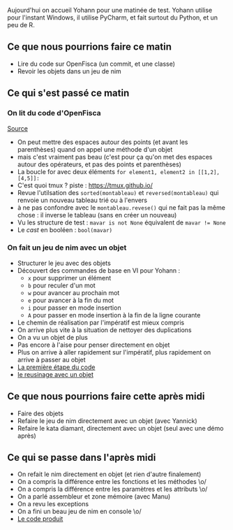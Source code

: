 
Aujourd'hui on accueil Yohann pour une matinée de test. Yohann utilise pour l'instant Windows, il utilise PyCharm, et fait surtout du Python, et un peu de R.

## Ce que nous pourrions faire ce matin

* Lire du code sur OpenFisca (un commit, et une classe)
* Revoir les objets dans un jeu de nim


## Ce qui s'est passé ce matin

### On lit du code d'OpenFisca

[Source](https://raw.githubusercontent.com/openfisca/openfisca-france/8156b41a4a1e32587ce5b8de8fb3ae7787f2bc87/openfisca_france/model/prelevements_obligatoires/impot_revenu/ir.py)

* On peut mettre des espaces autour des points (et avant les parenthèses) quand on appel une méthode d'un objet
* mais c'est vraiment pas beau (c'est pour ça qu'on met des espaces autour des opérateurs, et pas des points et parenthèses)
* La boucle for avec deux éléments `for element1, element2 in [[1,2], [4,5]]:`
* C'est quoi tmux ? piste : https://tmux.github.io/
* Revue l'utilsation des `sorted(montableau)` et `reversed(montableau)` qui renvoie un nouveau tableau trié ou à l'envers
* à ne pas confondre avec le `montableau.revese()` qui ne fait pas la même chose : il inverse le tableau (sans en créer un nouveau)
* Vu les structure de test : `mavar is not None` équivalent de `mavar != None`
* Le _cast_ en booléen : `bool(mavar)`

### On fait un jeu de nim avec un objet

* Structurer le jeu avec des objets
* Découvert des commandes de base en VI pour Yohann : 
  * `x` pour supprimer un élément
  * `b` pour reculer d'un mot
  * `w` pour avancer au prochain mot
  * `e` pour avancer à la fin du mot
  * `i` pour passer en mode insertion
  * `A` pour passer en mode insertion à la fin de la ligne courante
* Le chemin de réalisation par l'impératif est mieux compris
* On arrive plus vite à la situation de nettoyer des duplications
* On a vu un objet de plus
* Pas encore à l'aise pour penser directement en objet
* Plus on arrive à aller rapidement sur l'impératif, plus rapidement on arrive à passer au objet
* [La première étape du code](https://github.com/ut7/patouilles-de-p3l/commit/5ea0a0ee09f3061f2e5ac916f37cb7c624950a0c)
* [le reusinage avec un objet](https://github.com/ut7/patouilles-de-p3l/commit/abb9a0ce998cbc6b760f8e0261ff73b27c3acb38)

## Ce que nous pourrions faire cette après midi

* Faire des objets
* Refaire le jeu de nim directement avec un objet (avec Yannick)
* Refaire le kata diamant, directement avec un objet (seul avec une démo après)

## Ce qui se passe dans l'après midi

* On refait le nim directement en objet (et rien d'autre finalement)
* On a compris la différence entre les fonctions et les méthodes \o/
* On a compris la différence entre les paramètres et les attributs \o/
* On a parlé assembleur et zone mémoire (avec Manu)
* On a revu les exceptions
* On a fini un beau jeu de nim en console \o/ 
* [Le code produit](https://github.com/ut7/patouilles-de-p3l/commit/fbec91c1459fcf47f77cbbeabef5b1c78d399db4)
